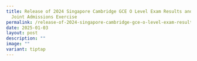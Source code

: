 ```yaml
---
title: Release of 2024 Singapore Cambridge GCE O Level Exam Results and 2025
  Joint Admissions Exercise
permalink: /release-of-2024-singapore-cambridge-gce-o-level-exam-results-and-2025-joint-admissions-exercise/
date: 2025-01-03
layout: post
description: ""
image: ""
variant: tiptap
---
```

